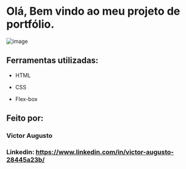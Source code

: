 # Olá, Bem vindo ao meu projeto de portfólio.

![image](https://lh3.googleusercontent.com/pw/ADCreHelFktfpL_igorJ-EipTqhGR7Gs43yIK-veiodGWpyo-6mZ2VO9KMRBF5kv4JxMPWnT0yMV16sZfl6DOrWL9zsWzk4IgCgk-t-MC3y-n0rkEM1jLi0fvkD6a-3lxhZf-hMlByVrGNE57wb_RcePniypIkOaSlPM0qD-QwTZXmhodsPnpU8NVUtLNWcyrUWZLslfIps9J3kHgeSxnjqh0C063KAikEn1EaZfE4LdfGAPFCMsqubC5sce4uXsqEDsc3_w1QNi6gRhB315INCILgV90KNQ0FLqkVj3RsXWZT26ug2S-b3XJDlqSfoI1D39vB0tActDqamnAZzdpvjJ2btcrJexnfjITQKoulyKZLjHuXmbtxtnWl9gXVPK4vj7L27b8VNuX2vsLEDRjDrp9fqNnouxBXHe6eArGb_rxPls5Ml1Pcjwt2tJ0vugaaWx6fmfq4czmcqUqtzCGziHKaJ74tnySjIWcOvskzejavd-zA5U9PdMcMeWhwpzDNNA_4IqsEjHSCVozlmwdErunEf_sbrXur7LaQbpomcZPEZdy3p6l1mhgb3Gzm22NtCCR813x_9jF6612x0fMCXcIJ4zmNvPq4SKB3hbICm0YF3jwy9FxszFd_xhWXa47G4Vy_5Gt3EKRLHastMEOQ5CkT1On4IhCIAkOKyhyVhaBDdtp_cygVuwPg6lzK-KUsXrE_VN2OPfDCAj8zGdT5ErTyuDoJkSpm4a9x1Z3lTKvbXElJip-SqJnuo-0FbLXuV2soFdTSELngwCHs5uacgTq8h0WLVtrCp4NteMTaQiIGhMOfSCp0oN2u2JFjp3MVe1t8AJ-WFTbMqTgbwrxpz2dPXRIzWO4x8fxJhLD1JX4K9ZCoOuatEWxA3SioFEwnArLw=w1883-h876-s-no-gm?authuser=0)

## Ferramentas utilizadas:

* HTML

* CSS

* Flex-box

## Feito por:

### Victor Augusto

### Linkedin: https://www.linkedin.com/in/victor-augusto-28445a23b/

